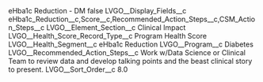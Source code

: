 <?xml version="1.0" encoding="UTF-8"?>
<CustomMetadata xmlns="http://soap.sforce.com/2006/04/metadata" xmlns:xsi="http://www.w3.org/2001/XMLSchema-instance" xmlns:xsd="http://www.w3.org/2001/XMLSchema">
    <label>eHba1c Reduction - DM</label>
    <protected>false</protected>
    <values>
        <field>LVGO__Display_Fields__c</field>
        <value xsi:type="xsd:string">eHba1c_Reduction__c,Score__c,Recommended_Action_Steps__c,CSM_Action_Steps__c</value>
    </values>
    <values>
        <field>LVGO__Element_Section__c</field>
        <value xsi:type="xsd:string">Clinical Impact</value>
    </values>
    <values>
        <field>LVGO__Health_Score_Record_Type__c</field>
        <value xsi:type="xsd:string">Program Health Score</value>
    </values>
    <values>
        <field>LVGO__Health_Segment__c</field>
        <value xsi:type="xsd:string">eHba1c Reduction</value>
    </values>
    <values>
        <field>LVGO__Program__c</field>
        <value xsi:type="xsd:string">Diabetes</value>
    </values>
    <values>
        <field>LVGO__Recommended_Action_Steps__c</field>
        <value xsi:type="xsd:string">Work w/Data Science or Clinical Team to review data and develop talking points and the beast clinical story to present.</value>
    </values>
    <values>
        <field>LVGO__Sort_Order__c</field>
        <value xsi:type="xsd:double">8.0</value>
    </values>
</CustomMetadata>
